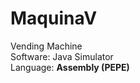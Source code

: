 # MaquinaV

Vending Machine               </br>
Software: Java Simulator      </br> 
Language: <b>Assembly (PEPE)   </b>
